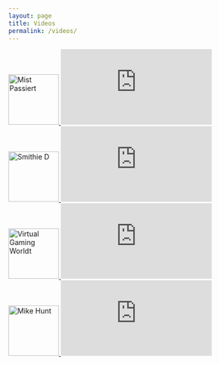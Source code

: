 ```yaml
---
layout: page
title: Videos
permalink: /videos/
---
```


<a href="https://www.youtube.com/user/MistPassiert" target="_blank">
<img src="{{ site.url }}/assets/Mist.jpg" alt="Mist Passiert" width="100" height="100" border="0">

<iframe src="https://www.youtube.com/embed/A59CneNc84g" frameborder="0" allowfullscreen></iframe>


<a href="https://www.youtube.com/channel/UCS3DjNR8y6tKX7LSjV_RRKA" target="_blank">
<img src="{{ site.url }}/assets/Smithie.jpg" alt="Smithie D" width="100" height="100" border="0">

<iframe src="https://www.youtube.com/embed/Wo28ryYTLnU" frameborder="0" allowfullscreen></iframe>


<a href="https://www.youtube.com/channel/UCdJt2BvAOnFa9uEvbiDBF9g" target="_blank">
<img src="{{ site.url }}/assets/VGM.jpg" alt="Virtual Gaming Worldt" width="100" height="100" border="0">

<iframe src="https://www.youtube.com/embed/mpHVLvlVSjI" frameborder="0" allowfullscreen></iframe>


<a href="https://www.youtube.com/channel/UCFtYD6Wt3dUETW9kL7AHKZg" target="_blank">
<img src="{{ site.url }}/assets/MikeHunt.jpg" alt="Mike Hunt" width="100" height="100" border="0">

<iframe src="https://www.youtube.com/embed/6dbNmDSes3U" frameborder="0" allowfullscreen></iframe>
